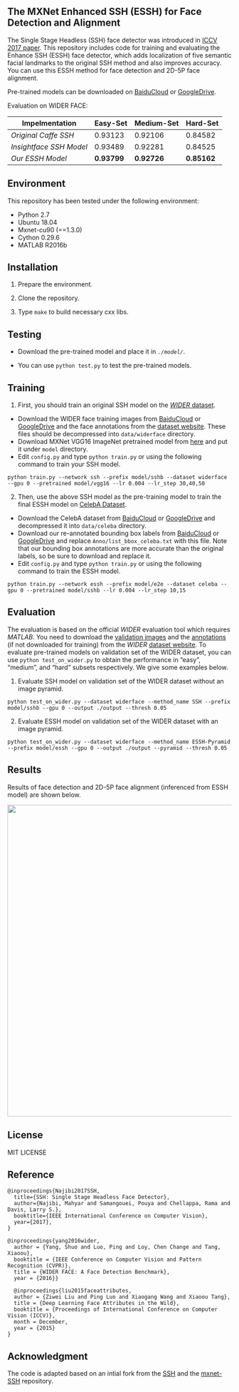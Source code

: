
## The MXNet Enhanced SSH (ESSH) for Face Detection and Alignment

The Single Stage Headless (SSH) face detector was introduced in [ICCV 2017 paper](https://arxiv.org/abs/1708.03979). This repository includes code for training and evaluating the Enhance SSH (ESSH) face detector, which adds localization of five semantic facial landmarks to the original SSH method and also improves accuracy. You can use this ESSH method for face detection and 2D-5P face alignment.

Pre-trained models can be downloaded on [BaiduCloud](https://pan.baidu.com/s/1sghM7w1nN3j8-UHfBHo6rA) or [GoogleDrive](https://drive.google.com/open?id=1eX_i0iZxZTMyJ4QccYd2F4x60GbZqQQJ).

Evaluation on WIDER FACE:

| Impelmentation     | Easy-Set | Medium-Set | Hard-Set |
| ------------------ | -------- | ---------- | -------- |
| *Original Caffe SSH* | 0.93123  | 0.92106    | 0.84582  |
| *Insightface SSH Model* | 0.93489  | 0.92281    | 0.84525  |
| *Our ESSH Model* | **0.93799**  | **0.92726**  | **0.85162**  |

## Environment

This repository has been tested under the following environment:

-   Python 2.7 
-   Ubuntu 18.04
-   Mxnet-cu90 (==1.3.0)
-   Cython 0.29.6
-   MATLAB R2016b

## Installation

1.  Prepare the environment.

2.  Clone the repository.
    
3.  Type  `make`  to build necessary cxx libs.

## Testing

  -  Download the pre-trained model and place it in *`./model/`*.

  -  You can use `python test.py` to test the pre-trained models.

## Training
1. First, you should train an original SSH model on the [*WIDER* dataset](http://mmlab.ie.cuhk.edu.hk/projects/WIDERFace).
  -  Download the WIDER face training images from [BaiduCloud](https://pan.baidu.com/s/1NI4Pu4kyjH-j_miTqVKZlw) or [GoogleDrive](https://drive.google.com/file/d/0B6eKvaijfFUDQUUwd21EckhUbWs/view?usp=sharing) and the face annotations from the [dataset website](http://mmlab.ie.cuhk.edu.hk/projects/WIDERFace/support/bbx_annotation/wider_face_split.zip). These files should be decompressed into `data/widerface` directory. 
  -  Download MXNet VGG16 ImageNet pretrained model from [here](http://data.dmlc.ml/models/imagenet/vgg/vgg16-0000.params) and put it under `model` directory. 
  -  Edit `config.py` and type `python train.py` or using the following command to train your SSH model.
```
python train.py --network ssh --prefix model/sshb --dataset widerface --gpu 0 --pretrained model/vgg16 --lr 0.004 --lr_step 30,40,50
```
2. Then, use the above SSH model as the pre-training model to train the final ESSH model on [CelebA Dataset](http://mmlab.ie.cuhk.edu.hk/projects/CelebA.html). 
  - Download the CelebA dataset from [BaiduCloud](http://pan.baidu.com/s/1eSNpdRG) or [GoogleDrive](https://drive.google.com/open?id=0B7EVK8r0v71pWEZsZE9oNnFzTm8) and decompressed it into `data/celeba` directory.
  - Download our re-annotated bounding box labels from [BaiduCloud](https://pan.baidu.com/s/1wiOo__wWjjiauI7li_naDg) or [GoogleDrive](https://drive.google.com/open?id=1bIq7Eu108HySN5y5WLKbIks5isDxAYnh) and replace `Anno/list_bbox_celeba.txt` with this file. Note that our bounding box annotations  are more accurate than the original labels, so be sure to download and replace it.
  -  Edit `config.py` and type `python train.py` or using the following command to train the ESSH model.
```
python train.py --network essh --prefix model/e2e --dataset celeba --gpu 0 --pretrained model/sshb --lr 0.004 --lr_step 10,15
```

## Evaluation
  
  The evaluation is based on the official *WIDER* evaluation tool which requires *MATLAB*. You need to download the [validation images](https://drive.google.com/file/d/0B6eKvaijfFUDd3dIRmpvSk8tLUk/view?usp=sharing) and the [annotations](http://mmlab.ie.cuhk.edu.hk/projects/WIDERFace/support/bbx_annotation/wider_face_split.zip) (if not downloaded for training) from the *WIDER* [dataset website](http://mmlab.ie.cuhk.edu.hk/projects/WIDERFace/). To evaluate pre-trained models on validation set of the WIDER dataset, you can use `python test_on_wider.py` to obtain the performance in “easy”, “medium”, and “hard” subsets respectively. We give some examples below. 

1. Evaluate SSH model on validation set of the WIDER dataset without an image pyramid.
```
python test_on_wider.py --dataset widerface --method_name SSH --prefix model/sshb --gpu 0 --output ./output --thresh 0.05
```

2. Evaluate ESSH model on validation set of the WIDER dataset with an image pyramid.
```
python test_on_wider.py --dataset widerface --method_name ESSH-Pyramid --prefix model/essh --gpu 0 --output ./output --pyramid --thresh 0.05
```

## Results

Results of face detection and 2D-5P face alignment (inferenced from ESSH model) are shown below.

<div align=center><img src="https://raw.githubusercontent.com/deepinx/SSH_alignment/master/sample-images/detection_result.png" width="700"/></div>

## License

MIT LICENSE


## Reference

```
@inproceedings{Najibi2017SSH,
  title={SSH: Single Stage Headless Face Detector},
  author={Najibi, Mahyar and Samangouei, Pouya and Chellappa, Rama and Davis, Larry S.},
  booktitle={IEEE International Conference on Computer Vision},
  year={2017},
}

@inproceedings{yang2016wider,
  author = {Yang, Shuo and Luo, Ping and Loy, Chen Change and Tang, Xiaoou},
  booktitle = {IEEE Conference on Computer Vision and Pattern Recognition (CVPR)},
  title = {WIDER FACE: A Face Detection Benchmark},
  year = {2016}}
  
  @inproceedings{liu2015faceattributes,
  author = {Ziwei Liu and Ping Luo and Xiaogang Wang and Xiaoou Tang},
  title = {Deep Learning Face Attributes in the Wild},
  booktitle = {Proceedings of International Conference on Computer Vision (ICCV)},
  month = December,
  year = {2015} 
}
```

## Acknowledgment

The code is adapted based on an intial fork from the [SSH](https://github.com/mahyarnajibi/SSH) and the [mxnet-SSH](https://github.com/deepinsight/mxnet-SSH) repository.


